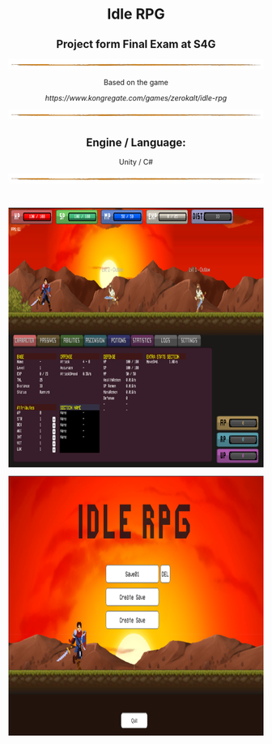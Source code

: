 <h1 align="center">Idle RPG</h1>
<h2 align="center">Project form Final Exam at S4G</h2>

<p align="center"><img src=/Readme/line2.png></p>
<p align="center">Based on the game</p>
<p align="center"><i>https://www.kongregate.com/games/zerokalt/idle-rpg</i></p>

<p align="center"><img src=/Readme/line2.png></p>
<h2 align="center">Engine / Language:</h2> 
<p align="center">Unity / C# </p>

<p align="center"><img src=/Readme/line2.png></p>
</br>
<p align="center"><img src=/Readme/S4G404_2.png height=512></p>
<p align="center"><img src=/Readme/S4G404_1.png height=512></p>

